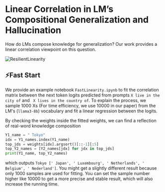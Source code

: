 # Linear Correlation in LM’s Compositional Generalization and Hallucination

How do LMs compose knowledge for generalization? Our work provides a linear correlation viewpoint on this question.

![ResilientLinearity](https://github.com/user-attachments/assets/ca222d8a-842f-48cc-8c43-59ca9777c009)

## ⚡Fast Start

We provide an example notebook ```FastLinearity.ipynb``` to fit the correlation matrix between the next token logits predicted from prompts ```X live in the city of``` and ``` X lives in the country of```. To explain the process, we sample 1000 Xs (For time efficiency, we use 10000 in our paper) from the LM's (```llama3-8b```) vocabulary and fit a linear regression between the logits.

By checking the weights inside the fitted weights, we can find a reflection of real-word knowledge composition

```python
Y1_name = " Tokyo"
idx = Y1_names.index(Y1_name)
top_jds = weights[idx].argsort()[::-1][:5]
top_Y2_names = [Y2_names[jdx] for jdx in top_jds]
print(Y1_name, top_Y2_names)
```

which outputs ```Tokyo [' Japan', ' Luxembourg', ' Netherlands', ' Belgium', ' Nederland']```. You might get a slightly different result because only 1000 samples are used for fitting. You can set the sample number higher like 10000 to get a more precise and stable result, which will also increase the running time.
